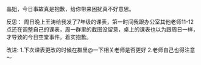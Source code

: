 晶姐，今日事故真是抱歉，给你带来困扰真不好意思。

反思：
周日晚上王涛给我发了7年级的课表，第一时间我跟办公室其他老师11-12点还在调整自己的课表，周一群里的截图没留意，桌上的课表也以为跟周日一样，才导致的今日空堂事件。着实抱歉。

改进:
1.下次课表更改的时候在群里@一下相关老师是否更好
2.老师自己也得注意～